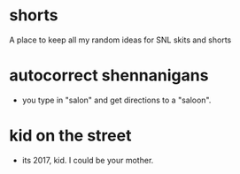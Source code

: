 # shorts
A place to keep all my random ideas for SNL skits and shorts

# autocorrect shennanigans

- you type in "salon" and get directions to a "saloon".

# kid on the street

- its 2017, kid. I could be your mother.
